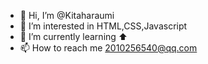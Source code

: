 - 👋 Hi, I’m @Kitaharaumi
- 👀 I’m interested in HTML,CSS,Javascript
- 🌱 I’m currently learning ⬆️
- 📫 How to reach me 2010256540@qq.com

<!---
Kitaharaumi/Kitaharaumi is a ✨ special ✨ repository because its `README.md` (this file) appears on your GitHub profile.
You can click the Preview link to take a look at your changes.
--->
